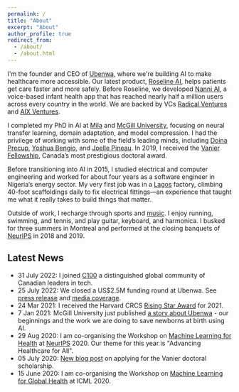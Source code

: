 ```yaml
---
permalink: /
title: "About"
excerpt: "About"
author_profile: true
redirect_from: 
  - /about/
  - /about.html
---
```


I'm the founder and CEO of [Ubenwa](http://ubenwa.ai/), where we're building AI to make healthcare more accessible. Our latest product, [Roseline AI](https://www.roseline.ai/), helps patients get care faster and more safely. Before Roseline, we developed [Nanni AI](https://nanni.ai/), a voice-based infant health app that has reached nearly half a million users across every country in the world. We are backed by VCs [Radical Ventures](https://radical.vc/) and [AIX Ventures](https://www.aixventures.com/).

I completed my PhD in AI at [Mila](https://mila.quebec/en/person/charles-c-onu/) and [McGill University](https://cs.mcgill.ca/), focusing on neural transfer learning, domain adaptation, and model compression. I had the privilege of working with some of the field’s leading minds, including [Doina Precup](https://en.wikipedia.org/wiki/Doina_Precup), [Yoshua Bengio](https://en.wikipedia.org/wiki/Yoshua_Bengio), and [Joelle Pineau](https://en.wikipedia.org/wiki/Jo%C3%ABlle_Pineau). In 2019, I received the [Vanier Fellowship](https://vanier.gc.ca/), Canada’s most prestigious doctoral award. 

Before transitioning into AI in 2015, I studied electrical and computer engineering and worked for about four years as a software engineer in Nigeria’s energy sector. My very first job was in a [Lagos](https://en.wikipedia.org/wiki/Lagos) factory, climbing 40-foot scaffoldings daily to fix electrical fittings—an experience that taught me what it really takes to build things that matter.

Outside of work, I recharge through sports and [music](https://www.youtube.com/@cconu). I enjoy running, swimming, and tennis, and play guitar, keyboard, and harmonica. I busked for three summers in Montreal and performed at the closing banquets of [NeurIPS](https://neurips.cc/) in 2018 and 2019.

Latest News
-----
* 31 July 2022: I joined [C100](https://www.thec100.org/members#) a distinguished global community of Canadian leaders in tech.
* 25 July 2022: We closed a US$2.5M funding round at Ubenwa. See [press release](https://www.ubenwa.ai/blog/ubenwa-raises-pre-seed.html) and [media coverage](https://betakit.com/backed-by-yoshua-bengio-ubenwa-is-using-ai-to-diagnose-neurological-issues-through-baby-cries/).  
* 24 Mar 2021: I received the Harvard CRCS [Rising Star Award](https://mila.quebec/en/mila-researchers-sasha-luccioni-and-charles-onu-selected-as-harvard-crcs-2021-rising-stars-for-their-work-on-ai-for-social-good-projects/) for 2021. 
* 7 Jan 2021: McGill University just published [a story about Ubenwa](https://www.mcgill.ca/channels/article/birth-idea) - our beginnings and the work we are doing to save newborns at birth using AI. 
* 29 Aug 2020: I am co-organising the Workshop on [Machine Learning for Health](https://ml4health.github.io/2020/) at [NeurIPS](https://neurips.cc) 2020. Our theme for this year is "Advancing Healthcare for All".  
* 05 July 2020: [New blog post](https://onucharles.github.io/posts/2020/07/vanier-tips/) on applying for the Vanier doctoral scholarship.  
* 15 June 2020: I am co-organising the Workshop on [Machine Learning for Global Health](https://mlforglobalhealth.org/) at ICML 2020. 
